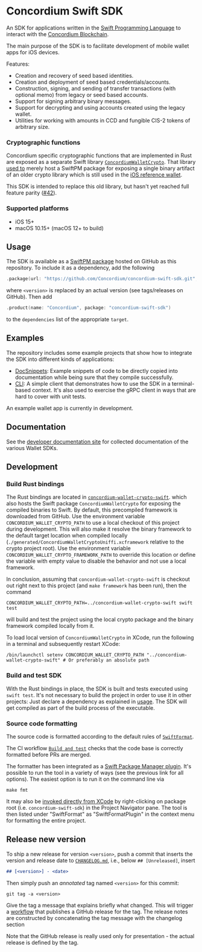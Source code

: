 # Concordium Swift SDK

An SDK for applications written in the [Swift Programming Language](https://www.swift.org/) to
interact with the [Concordium Blockchain](https://concordium.com).

The main purpose of the SDK is to facilitate development of mobile wallet apps for iOS devices.

Features:

- Creation and recovery of seed based identities.
- Creation and deployment of seed based credentials/accounts.
- Construction, signing, and sending of transfer transactions (with optional memo) from legacy or seed based accounts.
- Support for signing arbitrary binary messages.
- Support for decrypting and using accounts created using the legacy wallet.
- Utilities for working with amounts in CCD and fungible CIS-2 tokens of arbitrary size.

### Cryptographic functions

Concordium specific cryptographic functions that are implemented in Rust are exposed as a separate Swift library
[`ConcordiumWalletCrypto`](https://github.com/Concordium/concordium-wallet-crypto-swift).
That library [used to](https://github.com/Concordium/concordium-wallet-crypto-swift?tab=readme-ov-file#prior-usage)
merely host a SwiftPM package for exposing a single binary artifact of an older crypto library
which is still used in the [iOS reference wallet](https://github.com/Concordium/concordium-reference-wallet-ios/).

This SDK is intended to replace this old library, but hasn't yet reached full feature parity
([#42](https://github.com/Concordium/concordium-swift-sdk/issues/42)).

### Supported platforms

- iOS 15+
- macOS 10.15+ (macOS 12+ to build)

## Usage

The SDK is available as a [SwiftPM package](https://developer.apple.com/documentation/xcode/swift-packages)
hosted on GitHub as this repository.
To include it as a dependency, add the following 

```swift
.package(url: "https://github.com/Concordium/concordium-swift-sdk.git", from: "<version>")
```

where `<version>` is replaced by an actual version (see tags/releases on GitHub). Then add

```swift
.product(name: "Concordium", package: "concordium-swift-sdk")
```

to the `dependencies` list of the appropriate `target`.

## Examples

The repository includes some example projects that show how to integrate the SDK into different kinds of applications:

- [DocSnippets](./examples/DocSnippets):
  Example snippets of code to be directly copied into documentation while being sure that they compile successfully.
- [CLI](./examples/CLI):
  A simple client that demonstrates how to use the SDK in a terminal-based context.
  It's also used to exercise the gRPC client in ways that are hard to cover with unit tests.

An example wallet app is currently in development.

## Documentation

See the [developer documentation site](https://developer.concordium.software/en/mainnet/net/guides/wallet-sdk/wallet-sdk.html)
for collected documentation of the various Wallet SDKs.

## Development

### Build Rust bindings

The Rust bindings are located in [`concordium-wallet-crypto-swift`](https://github.com/Concordium/concordium-wallet-crypto-swift).
which also hosts the Swift package `ConcordiumWalletCrypto` for exposing the compiled binaries to Swift.
By default, this precompiled framework is downloaded from GitHub.
Use the environment variable `CONCORDIUM_WALLET_CRYPTO_PATH` to use a local checkout of this project during development.
This will also make it resolve the binary framework to the default target location when compiled locally
(`./generated/ConcordiumWalletCryptoUniffi.xcframework` relative to the crypto project root).
Use the environment variable `CONCORDIUM_WALLET_CRYPTO_FRAMEWORK_PATH` to override this location
or define the variable with empty value to disable the behavior and not use a local framework.

In conclusion, assuming that `concordium-wallet-crypto-swift` is checkout out right next to this project
(and `make framework` has been run), then the command
```shell
CONCORDIUM_WALLET_CRYPTO_PATH=../concordium-wallet-crypto-swift swift test
```
will build and test the project using the local crypto package and the binary framework compiled locally from it.

To load local version of `ConcordiumWalletCrypto` in XCode, run the following in a terminal and subsequently restart XCode:
```shell
/bin/launchctl setenv CONCORDIUM_WALLET_CRYPTO_PATH "../concordium-wallet-crypto-swift" # Or preferably an absolute path
``` 

### Build and test SDK

With the Rust bindings in place, the SDK is built and tests executed using `swift test`.
It's not necessary to build the project in order to use it in other projects:
Just declare a dependency as explained in [usage](#usage).
The SDK will get compiled as part of the build process of the executable.

### Source code formatting

The source code is formatted according to the default rules of [`SwiftFormat`](https://github.com/nicklockwood/SwiftFormat).

The CI workflow [`Build and test`](https://github.com/Concordium/concordium-swift-sdk/blob/main/.github/workflows/build%2Btest.yml)
checks that the code base is correctly formatted before PRs are merged.

The formatter has been integrated as a
[Swift Package Manager plugin](https://github.com/nicklockwood/SwiftFormat#swift-package-manager-plugin).
It's possible to run the tool in a variety of ways (see the previous link for all options).
The easiest option is to run it on the command line via

```shell
make fmt
```

It may also be [invoked directly from XCode](https://github.com/nicklockwood/SwiftFormat#trigger-plugin-from-xcode)
by right-clicking on package root (i.e. `concordium-swift-sdk`) in the Project Navigator pane.
The tool is then listed under "SwiftFormat" as "SwiftFormatPlugin" in the context menu for formatting the entire project.

## Release new version

To ship a new release for version `<version>`, push a commit that inserts the version and release date 
to [`CHANGELOG.md`](./CHANGELOG.md), i.e., below `## [Unreleased]`, insert

```markdown
## [<version>] - <date>
```

Then simply push an *annotated* tag named `<version>` for this commit:

```shell
git tag -a <version>
```

Give the tag a message that explains briefly what changed.
This will trigger a [workflow](./.github/workflows/publish-release.yml) that publishes a GitHub release for the tag.
The release notes are constructed by concatenating the tag message with the changelog section 

Note that the GitHub release is really used only for presentation - the actual release is defined by the tag.
